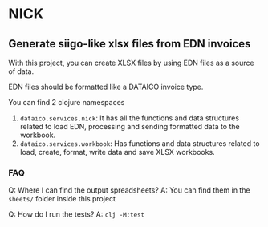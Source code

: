 # NICK
## Generate siigo-like xlsx files from EDN invoices
With this project, you can create XLSX files by using EDN files
as a source of data.

EDN files should be formatted like a DATAICO invoice type.

You can find 2 clojure namespaces
1. ```dataico.services.nick```: It has all the functions and data structures related to load EDN, processing
and sending formatted data to the workbook.
2. ```dataico.services.workbook```: Has functions and data structures related to load, create, format, write data
and save XLSX workbooks.

### FAQ
Q: Where I can find the output spreadsheets?
A: You can find them in the ```sheets/``` folder inside this project
 
Q: How do I run the tests?
A: ``` clj -M:test ```